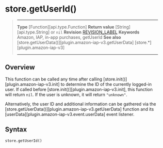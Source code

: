 # store.getUserId()

> --------------------- ------------------------------------------------------------------------------------------
> __Type__              [Function][api.type.Function]
> __Return value__      [String][api.type.String] or `nil`
> __Revision__          [REVISION_LABEL](REVISION_URL)
> __Keywords__          Amazon, IAP, in-app purchases, getUserId
> __See also__			[store.getUserData()][plugin.amazon-iap-v3.getUserData]
>						[store.*][plugin.amazon-iap-v3]
> --------------------- ------------------------------------------------------------------------------------------


## Overview

This function can be called any time after calling [store.init()][plugin.amazon-iap-v3.init] to determine the ID of the currently <nobr>logged-in</nobr> user. If called before [store.init()][plugin.amazon-iap-v3.init], this function will return `nil`. If the user is unknown, it will return `"unknown"`.

Alternatively, the user&nbsp;ID and additional information can be gathered via the [store.getUserData()][plugin.amazon-iap-v3.getUserData] function and its [userData][plugin.amazon-iap-v3.event.userData] event listener.


## Syntax

	store.getUserId()
